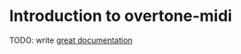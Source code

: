 # Introduction to overtone-midi

TODO: write [great documentation](http://jacobian.org/writing/what-to-write/)
